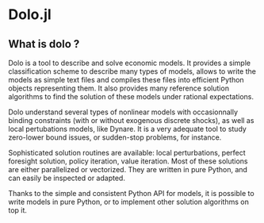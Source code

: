 # Dolo.jl

## What is dolo ?

Dolo is a tool to describe and solve economic models. It provides a simple classification scheme to describe many types of models, allows to write the models as simple text files and compiles these files into efficient Python objects representing them. It also provides many reference solution algorithms to find the solution of these models under rational expectations.

Dolo understand several types of nonlinear models with occasionnally binding constraints (with or without exogenous discrete shocks), as well as local pertubations models, like Dynare. It is a very adequate tool to study zero-lower bound issues, or sudden-stop problems, for instance.

Sophisticated solution routines are available: local perturbations, perfect foresight solution, policy iteration, value iteration. Most of these solutions are either parallelized or vectorized. They are written in pure Python, and can easily be inspected or adapted.

Thanks to the simple and consistent Python API for models, it is possible to write models in pure Python, or to implement other solution algorithms on top it.
